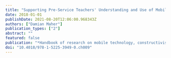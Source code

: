 ```yaml
---
title: "Supporting Pre-Service Teachers' Understanding and Use of Mobile Devices"
date: 2018-01-01
publishDate: 2021-08-20T12:06:00.968343Z
authors: ["Damian Maher"]
publication_types: ["2"]
abstract: ""
featured: false
publication: "*Handbook of research on mobile technology, constructivism, and meaningful łdots*"
doi: "10.4018/978-1-5225-3949-0.ch009"
---
```


